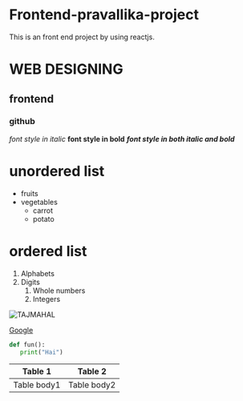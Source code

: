 # Frontend-pravallika-project
This is an front end project by using reactjs.
# WEB DESIGNING
## frontend
### github
*font style in italic*
**font style in bold**
***font style in both italic and bold***
# unordered list
* fruits
* vegetables
  * carrot
  * potato
# ordered list
1. Alphabets
2. Digits
   1. Whole numbers
   2. Integers

![TAJMAHAL](https://upload.wikimedia.org/wikipedia/commons/thumb/d/da/Taj-Mahal.jpg/800px-Taj-Mahal.jpg)

[Google](https://www.google.com/)
~~~python
def fun():
   print("Hai")
~~~
Table 1 | Table 2
--------|--------
Table body1|Table body2

